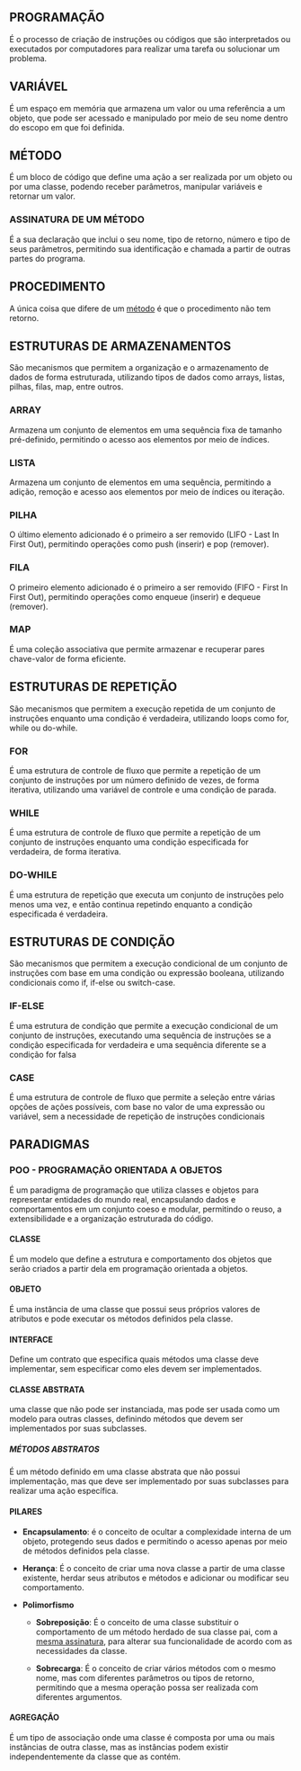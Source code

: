 ## PROGRAMAÇÃO
É o processo de criação de instruções ou códigos que são interpretados ou executados por computadores para realizar uma tarefa ou solucionar um problema.

## VARIÁVEL
É um espaço em memória que armazena um valor ou uma referência a um objeto, que pode ser acessado e manipulado por meio de seu nome dentro do escopo em que foi definida.

## MÉTODO
É um bloco de código que define uma ação a ser realizada por um objeto ou por uma classe, podendo receber parâmetros, manipular variáveis e retornar um valor.

### ASSINATURA DE UM MÉTODO
É a sua declaração que inclui o seu nome, tipo de retorno, número e tipo de seus parâmetros, permitindo sua identificação e chamada a partir de outras partes do programa.

## PROCEDIMENTO
A única coisa que difere de um [método](#método) é que o procedimento não tem retorno.

## ESTRUTURAS DE ARMAZENAMENTOS
São mecanismos que permitem a organização e o armazenamento de dados de forma estruturada, utilizando tipos de dados como arrays, listas, pilhas, filas, map, entre outros.

### ARRAY
Armazena um conjunto de elementos em uma sequência fixa de tamanho pré-definido, permitindo o acesso aos elementos por meio de índices.

### LISTA
Armazena um conjunto de elementos em uma sequência, permitindo a adição, remoção e acesso aos elementos por meio de índices ou iteração.

### PILHA
O último elemento adicionado é o primeiro a ser removido (LIFO - Last In First Out), permitindo operações como push (inserir) e pop (remover).

### FILA
O primeiro elemento adicionado é o primeiro a ser removido (FIFO - First In First Out), permitindo operações como enqueue (inserir) e dequeue (remover).

### MAP
É uma coleção associativa que permite armazenar e recuperar pares chave-valor de forma eficiente.

## ESTRUTURAS DE REPETIÇÃO
São mecanismos que permitem a execução repetida de um conjunto de instruções enquanto uma condição é verdadeira, utilizando loops como for, while ou do-while.

### FOR
É uma estrutura de controle de fluxo que permite a repetição de um conjunto de instruções por um número definido de vezes, de forma iterativa, utilizando uma variável de controle e uma condição de parada.

### WHILE
É uma estrutura de controle de fluxo que permite a repetição de um conjunto de instruções enquanto uma condição especificada for verdadeira, de forma iterativa.

### DO-WHILE
É uma estrutura de repetição que executa um conjunto de instruções pelo menos uma vez, e então continua repetindo enquanto a condição especificada é verdadeira.

## ESTRUTURAS DE CONDIÇÃO
São mecanismos que permitem a execução condicional de um conjunto de instruções com base em uma condição ou expressão booleana, utilizando condicionais como if, if-else ou switch-case.

### IF-ELSE
É uma estrutura de condição que permite a execução condicional de um conjunto de instruções, executando uma sequência de instruções se a condição especificada for verdadeira e uma sequência diferente se a condição for falsa

### CASE
É uma estrutura de controle de fluxo que permite a seleção entre várias opções de ações possíveis, com base no valor de uma expressão ou variável, sem a necessidade de repetição de instruções condicionais

## PARADIGMAS

### POO - PROGRAMAÇÃO ORIENTADA A OBJETOS
É um paradigma de programação que utiliza classes e objetos para representar entidades do mundo real, encapsulando dados e comportamentos em um conjunto coeso e modular, permitindo o reuso, a extensibilidade e a organização estruturada do código.

#### CLASSE
É um modelo que define a estrutura e comportamento dos objetos que serão criados a partir dela em programação orientada a objetos.

#### OBJETO
É uma instância de uma classe que possui seus próprios valores de atributos e pode executar os métodos definidos pela classe.

#### INTERFACE
Define um contrato que especifica quais métodos uma classe deve implementar, sem especificar como eles devem ser implementados.

#### CLASSE ABSTRATA
uma classe que não pode ser instanciada, mas pode ser usada como um modelo para outras classes, definindo métodos que devem ser implementados por suas subclasses.

##### MÉTODOS ABSTRATOS
É um método definido em uma classe abstrata que não possui implementação, mas que deve ser implementado por suas subclasses para realizar uma ação específica.

#### PILARES
* **Encapsulamento**: é o conceito de ocultar a complexidade interna de um objeto, protegendo seus dados e permitindo o acesso apenas por meio de métodos definidos pela classe.

* **Herança**: É o conceito de criar uma nova classe a partir de uma classe existente, herdar seus atributos e métodos e adicionar ou modificar seu comportamento.

* **Polimorfismo**
    * **Sobreposição**: É o conceito de uma classe substituir o comportamento de um método herdado de sua classe pai, com a [mesma assinatura](#assinatura-de-um-método), para alterar sua funcionalidade de acordo com as necessidades da classe.

    * **Sobrecarga**: É o conceito de criar vários métodos com o mesmo nome, mas com diferentes parâmetros ou tipos de retorno, permitindo que a mesma operação possa ser realizada com diferentes argumentos.

#### AGREGAÇÃO
É um tipo de associação onde uma classe é composta por uma ou mais instâncias de outra classe, mas as instâncias podem existir independentemente da classe que as contém.
